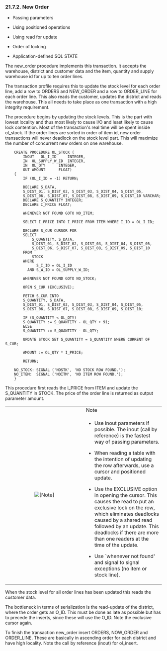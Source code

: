 <div>

<div>

<div>

<div>

### 21.7.2. New Order

</div>

</div>

</div>

<div>

- Passing parameters

- Using positioned operations

- Using read for update

- Order of locking

- Application-defined SQL STATE

</div>

The new_order procedure implements this transaction. It accepts the
warehouse, district and customer data and the item, quantity and supply
warehouse id for up to ten order lines.

The transaction profile requires this to update the stock level for each
order line, add a row to ORDERS and NEW_ORDER and a row to ORDER_LINE
for each order line. This also reads the customer, updates the district
and reads the warehouse. This all needs to take place as one transaction
with a high integrity requirement.

The procedure begins by updating the stock levels. This is the part with
lowest locality and thus most likely to cause I/O and least likely to
cause lock contention. Most of the transaction's real time will be spent
inside ol_stock. If the order lines are sorted in order of item id, new
order transactions will never deadlock on the stock level part. This
will maximize the number of concurrent new orders on one warehouse.

``` programlisting
    CREATE PROCEDURE OL_STOCK (
        INOUT   OL_I_ID     INTEGER,
        IN  OL_SUPPLY_W_ID  INTEGER,
        IN  OL_QTY      INTEGER,
        OUT AMOUNT      FLOAT)
    {
        IF (OL_I_ID = -1) RETURN;

        DECLARE S_DATA,
        S_DIST_01, S_DIST_02, S_DIST_03, S_DIST_04, S_DIST_05,
        S_DIST_06, S_DIST_07, S_DIST_08, S_DIST_09, S_DIST_10 VARCHAR;
        DECLARE S_QUANTITY INTEGER;
        DECLARE I_PRICE FLOAT;

        WHENEVER NOT FOUND GOTO NO_ITEM;

        SELECT I_PRICE INTO I_PRICE FROM ITEM WHERE I_ID = OL_I_ID;

        DECLARE S_CUR CURSOR FOR
        SELECT
            S_QUANTITY, S_DATA,
            S_DIST_01, S_DIST_02, S_DIST_03, S_DIST_04, S_DIST_05,
            S_DIST_06, S_DIST_07, S_DIST_08, S_DIST_09, S_DIST_10
        FROM
            STOCK
        WHERE
              S_I_ID = OL_I_ID
          AND S_W_ID = OL_SUPPLY_W_ID;

        WHENEVER NOT FOUND GOTO NO_STOCK;

        OPEN S_CUR (EXCLUSIVE);

        FETCH S_CUR INTO
        S_QUANTITY, S_DATA,
        S_DIST_01, S_DIST_02, S_DIST_03, S_DIST_04, S_DIST_05,
        S_DIST_06, S_DIST_07, S_DIST_08, S_DIST_09, S_DIST_10;

        IF (S_QUANTITY < OL_QTY)
        S_QUANTITY := S_QUANTITY - OL_QTY + 91;
        ELSE
        S_QUANTITY := S_QUANTITY - OL_QTY;

        UPDATE STOCK SET S_QUANTITY = S_QUANTITY WHERE CURRENT OF S_CUR;

        AMOUNT := OL_QTY * I_PRICE;

        RETURN;

    NO_STOCK: SIGNAL ('NOSTK', 'NO STOCK ROW FOUND.');
    NO_ITEM:  SIGNAL ('NOITM', 'NO ITEM ROW FOUND.');
    }
```

This procedure first reads the I_PRICE from ITEM and update the
S_QUANTITY in STOCK. The price of the order line is returned as output
parameter amount.

<div>

<table data-border="0" data-summary="Note: Note">
<colgroup>
<col style="width: 50%" />
<col style="width: 50%" />
</colgroup>
<tbody>
<tr class="odd">
<td rowspan="2" style="text-align: center;" data-valign="top"
width="25"><img src="images/note.png" alt="[Note]" /></td>
<td style="text-align: left;">Note</td>
</tr>
<tr class="even">
<td style="text-align: left;" data-valign="top"><div
class="itemizedlist">
<ul>
<li><p>Use inout parameters if possible. The inout (call by reference)
is the fastest way of passing parameters.</p></li>
<li><p>When reading a table with the intention of updating the row
afterwards, use a cursor and positioned update.</p></li>
<li><p>Use the EXCLUSIVE option in opening the cursor. This causes the
read to put an exclusive lock on the row, which eliminates deadlocks
caused by a shared read followed by an update. This deadlocks if there
are more than one readers at the time of the update.</p></li>
<li><p>Use `whenever not found' and signal to signal exceptions (no item
or stock line).</p></li>
</ul>
</div></td>
</tr>
</tbody>
</table>

</div>

When the stock level for all order lines has been updated this reads the
customer data.

The bottleneck in terms of serialization is the read-update of the
district, where the order gets an O_ID. This must be done as late as
possible but has to precede the inserts, since these will use the O_ID.
Note the exclusive cursor again.

To finish the transaction new_order insert ORDERS, NOW_ORDER and
ORDER_LINE. These are basically in ascending order for each district and
have high locality. Note the call by reference (inout) for ol_insert.

</div>
